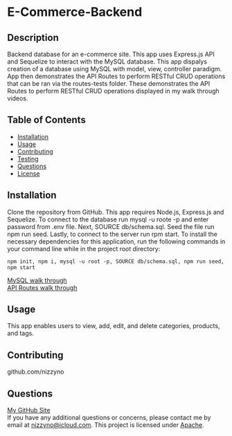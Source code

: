 # E-Commerce-Backend

## Description

Backend database for an e-commerce site. This app uses Express.js API and Sequelize to interact with the MySQL database. This app dispalys creation of a database using MySQL with model, view, controller paradigm. App then demonstrates the API Routes to perform RESTful CRUD operations that can be ran via the routes-tests folder. These demonstrates the API Routes to perform RESTful CRUD operations displayed in my walk through videos.

## Table of Contents

- [Installation](#installation)
- [Usage](#usage)
- [Contributing](#contributing)
- [Testing](#testing)
- [Questions](#questions)
- [License](#license)

## Installation

Clone the repository from GitHub. This app requires Node.js, Express.js and Sequelize. To connect to the database run mysql -u roote -p and enter password from .env file. Next, SOURCE db/schema.sql. Seed the file run npm run seed. Lastly, to connect to the server run rpm start.
To install the necessary dependencies for this application, run the following commands in your command line while in the project root directory:

```
npm init, npm i, mysql -u root -p, SOURCE db/schema.sql, npm run seed, npm start
```

[MySQL walk through](https://drive.google.com/file/d/1lY2NrUwLgzhX6J-u5ZJ47olk2BEswtJ6/view)\
[API Routes walk through](https://drive.google.com/file/d/1cmPiDfVAt0dDKAKDCCVx9kCCmpv4rb6Z/view)

## Usage

This app enables users to view, add, edit, and delete categories, products, and tags.

## Contributing

github.com/nizzyno

## Questions

[My GitHub Site](https://www.github.com/nizzyno)\
 If you have any additional questions or concerns, please contact me by email at <nizzyno@icloud.com>.
This project is licensed under [Apache](undefined).

